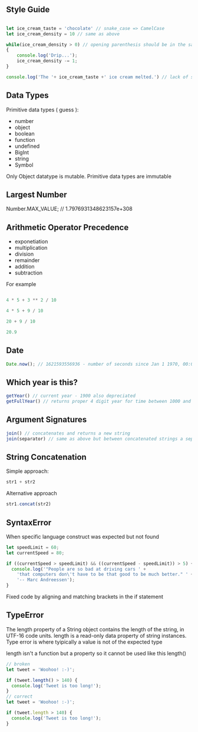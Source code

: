 ##  Style Guide	
```javascript 

let ice_cream_taste = 'chocolate' // snake_case => CamelCase
let ice_cream_density = 10 // same as above 

while(ice_cream_density > 0) // opening parenthesis should be in the same line 
{
    console.log('Drip...');
    ice_cream_density -= 1;
}

console.log('The '+ ice_cream_taste +' ice cream melted.') // lack of spaces between + operator  
``` 



## 	Data Types	

Primitive data types ( guess ): 
- number 
- object 
- boolean
- function 
- undefined 
- BigInt 
- string  
- Symbol 

Only Object datatype is mutable. Primitive data types are immutable 
## 	Largest Number	

Number.MAX_VALUE; // 1.7976931348623157e+308

## 	Arithmetic Operator Precedence	
- exponetiation 
- multiplication 
- division 
- remainder 
- addition
- subtraction 

For example 

```javascript 

4 * 5 + 3 ** 2 / 10 

4 * 5 + 9 / 10 

20 + 9 / 10

20.9  

```
## 	Date

```javascript 
Date.now(); // 1621593556936 - number of seconds since Jan 1 1970, 00:00:00 UTC 
```

## 	Which year is this?	

```javascript
getYear() // current year - 1900 also depreciated 
getFullYear() // returns proper 4 digit year for time between 1000 and 9999
```
## 	Argument Signatures

```javascript
join() // concatenates and returns a new string 
join(separator) // same as above but between concatenated strings a separator will be placed 
```

## 	String Concatenation

Simple approach: 
```javascript
str1 + str2 
```

Alternative approach 
```javascript 
str1.concat(str2)
```
## 	SyntaxError	

When specific language construct was expected but not found 
```javascript 
let speedLimit = 60;
let currentSpeed = 80;

if ((currentSpeed > speedLimit) && ((currentSpeed - speedLimit)) > 5) {
  console.log('"People are so bad at driving cars ' +
    'that computers don\'t have to be that good to be much better." ' +
    '-- Marc Andreessen');
}
```
Fixed code by aligning and matching brackets in the if statement 
## 	TypeError	
The length property of a String object contains the length of the string, in UTF-16 code units. length is a read-only data property of string instances.
Type error is where tyipically a value is not of the expected type 

length isn't a function but a property so it cannot be used like this length()

```javascript 
// broken 
let tweet = 'Woohoo! :-)';

if (tweet.length() > 140) {
  console.log('Tweet is too long!');
}
// correct 
let tweet = 'Woohoo! :-)';

if (tweet.length > 140) {
  console.log('Tweet is too long!');
}

```
